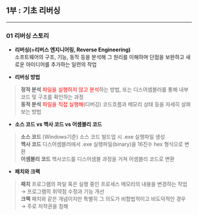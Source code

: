 ## 1부 : 기초 리버싱
---
### **01 리버싱 스토리**
- **리버싱(=리버스 엔지니어링, Reverse Engineering)** <br>
소프트웨어의 구조, 기능, 동작 등을 분석해 그 원리를 이해하며 단점을 보완하고 새로운 아이디어를 추가하는 일련의 작업

- **리버싱 방법**
> **정적 분석** <span style="color:red">파일을 실행하지 않고 분석</span>하는 방법, 또는 디스어셈블러를 통해 내부코드 및 구조를 확인하는 과정 <br>
> **동적 분석** <span style="color:red">파일을 직접 실행해</span>(디버깅) 코드흐름과 메모리 상태 등을 자세히 살펴보는 방법

- **소스 코드 vs 헥사 코드 vs 어셈블리 코드**
> **소스 코드** (Windows기준) 소스 코드 빌드업 시 .exe 실행파일 생성 <br>
> **헥사 코드** 디스어셈블러에서 .exe 실행파일(binary)을 16진수 hex 형식으로 변환 <br>
> **어셈블리 코드** 헥사코드를 디스어셈블 과정을 거쳐 어셈블리 코드로 변환

- **패치와 크랙**
> **패치** 프로그램의 파일 혹은 실행 중인 프로세스 메모리의 내용을 변경하는 작업 → 프로그램의 취약점 수정과 기능 개선<br>
> **크랙** 패치와 같은 개념이지만 특별히 그 의도가 비합법적이고 비도덕적인 경우 → 주로 저작권을 침해
<br>

